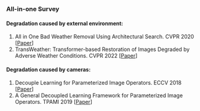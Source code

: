 ### All-in-one Survey

#### Degradation caused by external environment:
1. All in One Bad Weather Removal Using Architectural Search. CVPR 2020 [[Paper](https://openaccess.thecvf.com/content_CVPR_2020/papers/Li_All_in_One_Bad_Weather_Removal_Using_Architectural_Search_CVPR_2020_paper.pdf)]
2. TransWeather: Transformer-based Restoration of Images Degraded by Adverse Weather Conditions. CVPR 2022 [[Paper](https://openaccess.thecvf.com/content/CVPR2022/papers/Valanarasu_TransWeather_Transformer-Based_Restoration_of_Images_Degraded_by_Adverse_Weather_Conditions_CVPR_2022_paper.pdf)]

#### Degradation caused by cameras:
1. Decouple Learning for Parameterized Image Operators. ECCV 2018 [[Paper](https://openaccess.thecvf.com/content_ECCV_2018/papers/Qingnan_Fan_Learning_to_Learn_ECCV_2018_paper.pdf)]
2. A General Decoupled Learning Framework for Parameterized Image Operators. TPAMI 2019 [[Paper](https://arxiv.org/pdf/1907.05852.pdf)]
